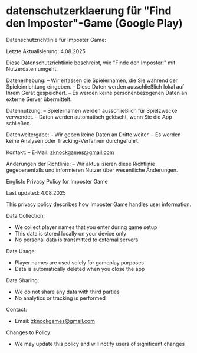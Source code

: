 # datenschutzerklaerung für "Find den Imposter"-Game (Google Play)

Datenschutzrichtlinie für Imposter Game:

Letzte Aktualisierung: 4.08.2025

Diese Datenschutzrichtlinie beschreibt, wie "Finde den Imposter!" mit Nutzerdaten umgeht.

Datenerhebung:
– Wir erfassen die Spielernamen, die Sie während der Spieleinrichtung eingeben.
– Diese Daten werden ausschließlich lokal auf Ihrem Gerät gespeichert.
– Es werden keine personenbezogenen Daten an externe Server übermittelt.

Datennutzung:
– Spielernamen werden ausschließlich für Spielzwecke verwendet.
– Daten werden automatisch gelöscht, wenn Sie die App schließen.

Datenweitergabe:
– Wir geben keine Daten an Dritte weiter.
– Es werden keine Analysen oder Tracking-Verfahren durchgeführt.

Kontakt:
– E-Mail: zknockgames@gmail.com

Änderungen der Richtlinie:
– Wir aktualisieren diese Richtlinie gegebenenfalls und informieren Nutzer über wesentliche Änderungen.








English:
Privacy Policy for Imposter Game

Last updated: 4.08.2025

This privacy policy describes how Imposter Game handles user information.

Data Collection:
- We collect player names that you enter during game setup
- This data is stored locally on your device only
- No personal data is transmitted to external servers

Data Usage:
- Player names are used solely for gameplay purposes
- Data is automatically deleted when you close the app

Data Sharing:
- We do not share any data with third parties
- No analytics or tracking is performed

Contact:
- Email: zknockgames@gmail.com

Changes to Policy:
- We may update this policy and will notify users of significant changes
